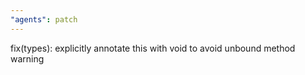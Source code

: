 ```yaml
---
"agents": patch
---
```


fix(types): explicitly annotate this with void to avoid unbound method warning
